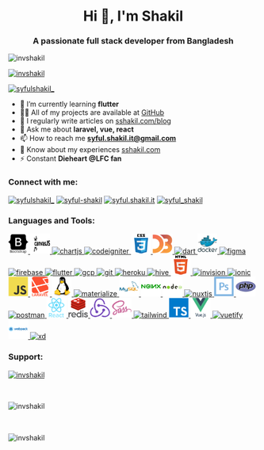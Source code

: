 <h1 align="center">Hi 👋, I'm Shakil</h1>
<h3 align="center">A passionate full stack developer from Bangladesh</h3>
<p align="left"><img src="https://komarev.com/ghpvc/?username=invshakil&label=Profile%20views&color=0e75b6&style=flat"
	alt="invshakil" /></p>
<p align="left"><a href="https://github.com/ryo-ma/github-profile-trophy" target="_blank"><img
	src="https://github-profile-trophy.vercel.app/?username=invshakil" alt="invshakil" /></a></p>
<p align="left"><a href="https://twitter.com/syfulshakil_" target="_blank"><img
	src="https://img.shields.io/twitter/follow/syfulshakil_?logo=twitter&style=for-the-badge" alt="syfulshakil_" /></a></p>
	
- 🌱 I’m currently learning **flutter**
- 👨‍💻 All of my projects are available at [GitHub](https://github.com/invshakil?tab=repositories)
- 📝 I regularly write articles on [sshakil.com/blog](https://www.sshakil.com/blog)
- 💬 Ask me about **laravel, vue, react**
- 📫 How to reach me **syful.shakil.it@gmail.com**
- 📄 Know about my experiences [sshakil.com](https://www.sshakil.com)
- ⚡ Constant **Dieheart @LFC fan**
<h3 align="left">Connect with me:</h3>
<p align="left">
	<a href="https://twitter.com/syfulshakil_" target="_blank"><img align="center"
		src="https://raw.githubusercontent.com/rahuldkjain/github-profile-readme-generator/master/src/images/icons/Social/twitter.svg"
		alt="syfulshakil_" height="30" width="40" /></a>
	<a href="https://linkedin.com/in/syful-shakil" target="_blank"><img align="center"
		src="https://raw.githubusercontent.com/rahuldkjain/github-profile-readme-generator/master/src/images/icons/Social/linked-in-alt.svg"
		alt="syful-shakil" height="30" width="40" /></a>
	<a href="https://fb.com/syful.shakil.it" target="_blank"><img align="center"
		src="https://raw.githubusercontent.com/rahuldkjain/github-profile-readme-generator/master/src/images/icons/Social/facebook.svg"
		alt="syful.shakil.it" height="30" width="40" /></a>
	<a href="https://instagram.com/syful_shakil" target="_blank"><img align="center"
		src="https://raw.githubusercontent.com/rahuldkjain/github-profile-readme-generator/master/src/images/icons/Social/instagram.svg"
		alt="syful_shakil" height="30" width="40" /></a>
</p>
<h3 align="left">Languages and Tools:</h3>
<p align="left">
	<a href="https://getbootstrap.com" target="_blank" rel="noreferrer">
	<img src="https://raw.githubusercontent.com/devicons/devicon/master/icons/bootstrap/bootstrap-plain-wordmark.svg"
		alt="bootstrap" width="40" height="40" />
	</a>
	<a href="https://canvasjs.com" target="_blank" rel="noreferrer">
	<img src="https://raw.githubusercontent.com/Hardik0307/Hardik0307/master/assets/canvasjs-charts.svg" alt="canvasjs"
		width="40" height="40" />
	</a>
	<a href="https://www.chartjs.org" target="_blank" rel="noreferrer">
	<img src="https://www.chartjs.org/media/logo-title.svg" alt="chartjs" width="40" height="40" />
	</a>
	<a href="https://codeigniter.com" target="_blank" rel="noreferrer">
	<img src="https://cdn.worldvectorlogo.com/logos/codeigniter.svg" alt="codeigniter" width="40" height="40" />
	</a>
	<a href="https://www.w3schools.com/css/" target="_blank" rel="noreferrer">
	<img src="https://raw.githubusercontent.com/devicons/devicon/master/icons/css3/css3-original-wordmark.svg"
		alt="css3" width="40" height="40" />
	</a>
	<a href="https://d3js.org/" target="_blank" rel="noreferrer">
	<img src="https://raw.githubusercontent.com/devicons/devicon/master/icons/d3js/d3js-original.svg" alt="d3js"
		width="40" height="40" />
	</a>
	<a href="https://dart.dev" target="_blank" rel="noreferrer">
	<img src="https://www.vectorlogo.zone/logos/dartlang/dartlang-icon.svg" alt="dart" width="40" height="40" />
	</a>
	<a href="https://www.docker.com/" target="_blank" rel="noreferrer"> <img
		src="https://raw.githubusercontent.com/devicons/devicon/master/icons/docker/docker-original-wordmark.svg"
		alt="docker" width="40" height="40" /> </a> <a href="https://www.figma.com/" target="_blank" rel="noreferrer"> <img
		src="https://www.vectorlogo.zone/logos/figma/figma-icon.svg" alt="figma" width="40" height="40" /> </a> <a
		href="https://firebase.google.com/" target="_blank" rel="noreferrer"> <img
		src="https://www.vectorlogo.zone/logos/firebase/firebase-icon.svg" alt="firebase" width="40" height="40" /> </a> <a
		href="https://flutter.dev" target="_blank" rel="noreferrer"> <img
		src="https://www.vectorlogo.zone/logos/flutterio/flutterio-icon.svg" alt="flutter" width="40" height="40" /> </a> <a
		href="https://cloud.google.com" target="_blank" rel="noreferrer"> <img
		src="https://www.vectorlogo.zone/logos/google_cloud/google_cloud-icon.svg" alt="gcp" width="40" height="40" /> </a> <a
		href="https://git-scm.com/" target="_blank" rel="noreferrer"> <img
		src="https://www.vectorlogo.zone/logos/git-scm/git-scm-icon.svg" alt="git" width="40" height="40" /> </a> <a
		href="https://heroku.com" target="_blank" rel="noreferrer"> <img
		src="https://www.vectorlogo.zone/logos/heroku/heroku-icon.svg" alt="heroku" width="40" height="40" /> </a> <a
		href="https://hive.apache.org/" target="_blank" rel="noreferrer"> <img
		src="https://www.vectorlogo.zone/logos/apache_hive/apache_hive-icon.svg" alt="hive" width="40" height="40" /> </a> <a
		href="https://www.w3.org/html/" target="_blank" rel="noreferrer"> <img
		src="https://raw.githubusercontent.com/devicons/devicon/master/icons/html5/html5-original-wordmark.svg" alt="html5"
		width="40" height="40" /> </a> <a href="https://www.invisionapp.com/" target="_blank" rel="noreferrer"> <img
		src="https://www.vectorlogo.zone/logos/invisionapp/invisionapp-icon.svg" alt="invision" width="40" height="40" /> </a>
	<a href="https://ionicframework.com" target="_blank" rel="noreferrer"> <img
		src="https://upload.wikimedia.org/wikipedia/commons/d/d1/Ionic_Logo.svg" alt="ionic" width="40" height="40" /> </a>
	<a href="https://developer.mozilla.org/en-US/docs/Web/JavaScript" target="_blank" rel="noreferrer"> <img
		src="https://raw.githubusercontent.com/devicons/devicon/master/icons/javascript/javascript-original.svg"
		alt="javascript" width="40" height="40" /> </a> <a href="https://laravel.com/" target="_blank" rel="noreferrer">
	<img src="https://raw.githubusercontent.com/devicons/devicon/master/icons/laravel/laravel-plain-wordmark.svg"
		alt="laravel" width="40" height="40" /> </a> <a href="https://www.linux.org/" target="_blank" rel="noreferrer">
	<img src="https://raw.githubusercontent.com/devicons/devicon/master/icons/linux/linux-original.svg" alt="linux"
		width="40" height="40" /> </a> <a href="https://materializecss.com/" target="_blank" rel="noreferrer"> <img
		src="https://raw.githubusercontent.com/prplx/svg-logos/5585531d45d294869c4eaab4d7cf2e9c167710a9/svg/materialize.svg"
		alt="materialize" width="40" height="40" /> </a> <a href="https://www.mysql.com/" target="_blank" rel="noreferrer">
	<img src="https://raw.githubusercontent.com/devicons/devicon/master/icons/mysql/mysql-original-wordmark.svg"
		alt="mysql" width="40" height="40" /> </a> <a href="https://www.nginx.com" target="_blank" rel="noreferrer"> <img
		src="https://raw.githubusercontent.com/devicons/devicon/master/icons/nginx/nginx-original.svg" alt="nginx" width="40"
		height="40" /> </a> <a href="https://nodejs.org" target="_blank" rel="noreferrer"> <img
		src="https://raw.githubusercontent.com/devicons/devicon/master/icons/nodejs/nodejs-original-wordmark.svg" alt="nodejs"
		width="40" height="40" /> </a> <a href="https://nuxtjs.org/" target="_blank" rel="noreferrer"> <img
		src="https://www.vectorlogo.zone/logos/nuxtjs/nuxtjs-icon.svg" alt="nuxtjs" width="40" height="40" /> </a> <a
		href="https://www.photoshop.com/en" target="_blank" rel="noreferrer"> <img
		src="https://raw.githubusercontent.com/devicons/devicon/master/icons/photoshop/photoshop-line.svg" alt="photoshop"
		width="40" height="40" /> </a> <a href="https://www.php.net" target="_blank" rel="noreferrer"> <img
		src="https://raw.githubusercontent.com/devicons/devicon/master/icons/php/php-original.svg" alt="php" width="40"
		height="40" /> </a> <a href="https://postman.com" target="_blank" rel="noreferrer"> <img
		src="https://www.vectorlogo.zone/logos/getpostman/getpostman-icon.svg" alt="postman" width="40" height="40" /> </a> <a
		href="https://reactjs.org/" target="_blank" rel="noreferrer"> <img
		src="https://raw.githubusercontent.com/devicons/devicon/master/icons/react/react-original-wordmark.svg" alt="react"
		width="40" height="40" /> </a> <a href="https://redis.io" target="_blank" rel="noreferrer"> <img
		src="https://raw.githubusercontent.com/devicons/devicon/master/icons/redis/redis-original-wordmark.svg" alt="redis"
		width="40" height="40" /> </a> <a href="https://redux.js.org" target="_blank" rel="noreferrer"> <img
		src="https://raw.githubusercontent.com/devicons/devicon/master/icons/redux/redux-original.svg" alt="redux" width="40"
		height="40" /> </a> <a href="https://sass-lang.com" target="_blank" rel="noreferrer"> <img
		src="https://raw.githubusercontent.com/devicons/devicon/master/icons/sass/sass-original.svg" alt="sass" width="40"
		height="40" /> </a> <a href="https://tailwindcss.com/" target="_blank" rel="noreferrer"> <img
		src="https://www.vectorlogo.zone/logos/tailwindcss/tailwindcss-icon.svg" alt="tailwind" width="40" height="40" /> </a>
	<a href="https://www.typescriptlang.org/" target="_blank" rel="noreferrer"> <img
		src="https://raw.githubusercontent.com/devicons/devicon/master/icons/typescript/typescript-original.svg"
		alt="typescript" width="40" height="40" /> </a> <a href="https://vuejs.org/" target="_blank" rel="noreferrer"> <img
		src="https://raw.githubusercontent.com/devicons/devicon/master/icons/vuejs/vuejs-original-wordmark.svg" alt="vuejs"
		width="40" height="40" /> </a> <a href="https://vuetifyjs.com/en/" target="_blank" rel="noreferrer"> <img
		src="https://bestofjs.org/logos/vuetify.svg" alt="vuetify" width="40" height="40" /> </a> <a
		href="https://webpack.js.org" target="_blank" rel="noreferrer"> <img
		src="https://raw.githubusercontent.com/devicons/devicon/d00d0969292a6569d45b06d3f350f463a0107b0d/icons/webpack/webpack-original-wordmark.svg"
		alt="webpack" width="40" height="40" /> </a> <a href="https://www.adobe.com/products/xd.html" target="_blank"
		rel="noreferrer"> <img
		src="https://cdn.worldvectorlogo.com/logos/adobe-xd.svg" alt="xd" width="40" height="40" /> </a>
</p>
<h3 align="left">Support:</h3>
<p>
	<a href="https://www.buymeacoffee.com/invshakil" target="_blank"> <img align="center"
		src="https://cdn.buymeacoffee.com/buttons/v2/default-yellow.png"
		height="50" width="210" alt="invshakil" /></a>
</p>
<br>
<p><img align="center" src="https://github-readme-stats.vercel.app/api?username=invshakil&show_icons=true&locale=en"
	alt="invshakil" /></p>
<br>
<p><img align="center" src="https://github-readme-streak-stats.herokuapp.com/?user=invshakil&" alt="invshakil" /></p>
